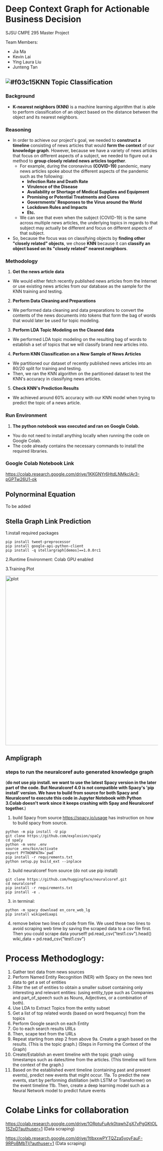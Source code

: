 # Deep Context Graph for Actionable Business Decision
SJSU CMPE 295 Master Project

Team Members: 
- Jia Ma
- Kevin Lai
- Ying Laura Liu
- Junteng Tan


## ![#f03c15](https://via.placeholder.com/15/f03c15/000000?text=+)KNN Topic Classification


### Background
* **K-nearest neighbors (KNN)** is a machine learning algorithm that is able to perform classification of an object based on the distance between the object and its nearest neighbors.

### Reasoning
* In order to achieve our project's goal, we needed to **construct a timeline** consisting of news articles that would **form the context** of our **knowledge graph**. However, because we have a variety of news articles that focus on different aspects of a subject, we needed to figure out a method to **group closely related news articles together**.
  * For example, during the coronavirus **(COVID-19)** pandemic, many news articles spoke about the different aspects of the pandemic such as the following:
    * **Infection Rate and Death Rate**
    * **Virulence of the Disease**
    * **Availability or Shortage of Medical Supplies and Equipment**
    * **Promising or Potential Treatments and Cures**
    * **Governments' Responses to the Virus around the World**
    * **Lockdown Rules and Impacts**
    * **Etc.**
  * We can see that even when the subject (COVID-19) is the same across multiple news articles, the underlying topics in regards to that subject may actually be different and focus on different aspects of that subject.
* So, because the focus was on classifying objects by **finding other "closely related" objects**, we chose **KNN** because it can **classify an object based on its "closely related" nearest neighbors**.

### Methodology
1. **Get the news article data**
  * We would either fetch recently published news articles from the Internet or use existing news articles from our database as the sample for the KNN training and testing.
2. **Perform Data Cleaning and Preparations**
  * We performed data cleaning and data preparations to convert the contents of the news documents into tokens that form the bag of words that would later be used for topic modeling.
3. **Perform LDA Topic Modeling on the Cleaned data**
  * We performed LDA topic modeling on the resulting bag of words to establish a set of topics that we will classify brand new articles into.
4. **Perform KNN Classification on a New Sample of News Articles**
  * We partitioned our dataset of recently published news articles into an 80/20 split for training and testing.
  * Then, we ran the KNN algorithm on the partitioned dataset to test the KNN's accuracy in classifying news articles.
5. **Check KNN's Prediction Results**
  * We achieved around 60% accuracy with our KNN model when trying to predict the topic of a news article.

### Run Environment
1. **The python notebook was executed and ran on Google Colab.**
  * You do not need to install anything locally when running the code on Google Colab.
  * The code already contains the necessary commands to install the required libraries.

### Google Colab Notebook Link
https://colab.research.google.com/drive/1KKGNYr6HtdLNMkcIAr3-pGPTw26U1-ok


## Polynorminal Equation
To be added 

## Stella Graph Link Prediction

1.install required packages
```
pip install tweet-preprocessor
pip install google-api-python-client
pip install -q stellargraph[demos]==1.0.0rc1
```

2.Runtime Environment: Colab GPU enabled 

3.Training Plot

<img width="559" alt="plot" src="https://user-images.githubusercontent.com/47645194/81371569-138d7100-90ad-11ea-8435-8b0c675e2b50.png">


## Ampligraph 
### steps to run the neuralcoref auto generated knowledge graph
(**do not use pip install. we want to use the latest Spacy version in the later part of the code. But Neuralcoref 4.0 is not compatible with Spacy's 'pip install' version. We have to build from source for both Spacy and Neuralcoref to execute this code in Jupyter Notebook with Python 3.Colab doesn't work since it keeps crashing with Spay and Neuralcoref together.**)

1. build Spacy from source 
https://spacy.io/usage has instruction on how to build spacy from source. 

```
python -m pip install -U pip                   
git clone https://github.com/explosion/spaCy   
cd spaCy                                       
python -m venv .env                            
source .env/bin/activate                      
export PYTHONPATH=`pwd`                       
pip install -r requirements.txt               
python setup.py build_ext --inplace  
```

2. build neuralcoref from source (do not use pip install)
```
git clone https://github.com/huggingface/neuralcoref.git
cd neuralcoref
pip install -r requirements.txt
pip install -e .
```
3. in terminal: 
```
python -m spacy download en_core_web_lg
pip install wikipediaapi
```

4. remove below two lines of code from file. We used these two lines to avoid scraping web time by saving the scraped data to a csv file first. Then you could scrape data yourself! 
pd.read_csv("test1.csv").head()
wiki_data = pd.read_csv("test1.csv")



# Process Methodoglogy: 
1. Gather text data from news sources
2. Perform Named Entity Recognition (NER) with Spacy on the news text data to get a set of entities
3. Filter the set of entities to obtain a smaller subset containing only interesting and relevant entities: (using entity_type such as Companies and part_of_speech such as Nouns, Adjectives, or a combination of both).
4. Use LDA to Extract Topics from the entity subset
5. Get a list of top related words (based on word frequency) from the topics
6. Perform Google search on each Entity
7. Go to each search results URLs
8. Then, scape text from the URLs
9. Repeat starting from step 2 from above
9a. Create a graph based on the results. (This is the topic graph.)
(Steps in Forming the Context of the Graph)
10. Create/Establish an event timeline with the topic graph using timestamps such as dates/time from the articles. (This timeline will form the context of the graph.)
11. Based on the established event timeline (containing past and present events), predict new events that might occur.
11a. To predict the new events, start by performing distillation (with LSTM or Transformer) on the event timeline
11b. Then, create a deep learning model such as a Neural Network model to predict future events 

# Colabe Links for collaboration 
https://colab.research.google.com/drive/1ORptuFuArk0tqwhZgX7vPgGKtOL1SZpD?authuser=1 (Data scraping)

https://colab.research.google.com/drive/1tlbxxwPYTQZza5yoyFauF-9RPoBMbTlj?authuser=1 (Data scraping)



